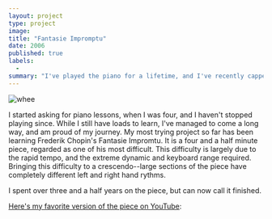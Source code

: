 ```yaml
---
layout: project
type: project
image:
title: "Fantasie Impromptu"
date: 2006
published: true
labels:
  - 
summary: "I've played the piano for a lifetime, and I've recently capped off my hardest song."
---
```


![whee](https://github.com/WPKepler/wpkepler.github.io/assets/36553948/3e1f722b-9880-4937-a7f4-5e72df4e820b)

I started asking for piano lessons, when I was four, and I haven't stopped playing since. While I still have loads to learn, I've managed to come a long way, and am proud of my journey. My most trying project so far has been learning Frederik Chopin's Fantasie Impromtu. It is a four and a half minute piece, regarded as one of his most difficult. This difficulty is largely due to the rapid tempo, and the extreme dynamic and keyboard range required. Bringing this difficulty to a crescendo--large sections of the piece have completely different left and right hand rythms.

I spent over three and a half years on the piece, but can now call it finished.

[Here's my favorite version of the piece on YouTube](url):
